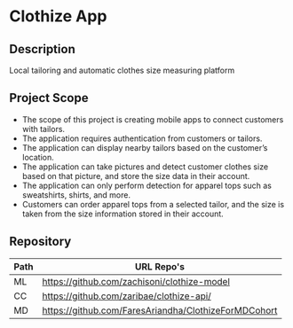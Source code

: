 # Clothize App

## Description

Local tailoring and automatic clothes size measuring platform

## Project Scope

-    The scope of this project is creating mobile apps to connect customers with tailors.
-    The application requires authentication from customers or tailors.
-    The application can display nearby tailors based on the customer’s location.
-    The application can take pictures and detect customer clothes size based on that picture, and store the size data in their account.
-    The application can only perform detection for apparel tops such as sweatshirts, shirts, and more.
-    Customers can order apparel tops from a selected tailor, and the size is taken from the size information stored in their account.

## Repository

| Path | URL Repo's                                           |
| ---- | ---------------------------------------------------- |
| ML   | https://github.com/zachisoni/clothize-model          |
| CC   | https://github.com/zaribae/clothize-api/             |
| MD   | https://github.com/FaresAriandha/ClothizeForMDCohort |
